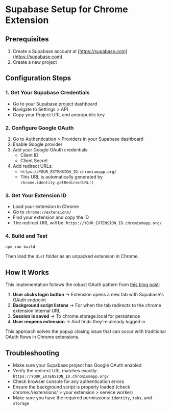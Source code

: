 # Supabase Setup for Chrome Extension

## Prerequisites

1. Create a Supabase account at [https://supabase.com](https://supabase.com)
2. Create a new project

## Configuration Steps

### 1. Get Your Supabase Credentials

- Go to your Supabase project dashboard
- Navigate to Settings > API
- Copy your Project URL and anon/public key

### 2. Configure Google OAuth

1. Go to Authentication > Providers in your Supabase dashboard
2. Enable Google provider
3. Add your Google OAuth credentials:
   - Client ID
   - Client Secret
4. Add redirect URLs:
   - `https://YOUR_EXTENSION_ID.chromiumapp.org/`
   - This URL is automatically generated by `chrome.identity.getRedirectURL()`

### 3. Get Your Extension ID

- Load your extension in Chrome
- Go to `chrome://extensions/`
- Find your extension and copy the ID
- The redirect URL will be: `https://YOUR_EXTENSION_ID.chromiumapp.org/`

### 4. Build and Test

```bash
npm run build
```

Then load the `dist` folder as an unpacked extension in Chrome.

## How It Works

This implementation follows the robust OAuth pattern from [this blog post](https://beastx.ro/supabase-login-with-oauth-in-chrome-extensions):

1. **User clicks login button** → Extension opens a new tab with Supabase's OAuth endpoint
2. **Background script listens** → For when the tab redirects to the chrome extension internal URL
3. **Session is saved** → To chrome.storage.local for persistence
4. **User reopens extension** → And finds they're already logged in

This approach solves the popup closing issue that can occur with traditional OAuth flows in Chrome extensions.

## Troubleshooting

- Make sure your Supabase project has Google OAuth enabled
- Verify the redirect URL matches exactly: `https://YOUR_EXTENSION_ID.chromiumapp.org/`
- Check browser console for any authentication errors
- Ensure the background script is properly loaded (check chrome://extensions/ > your extension > service worker)
- Make sure you have the required permissions: `identity`, `tabs`, and `storage`
